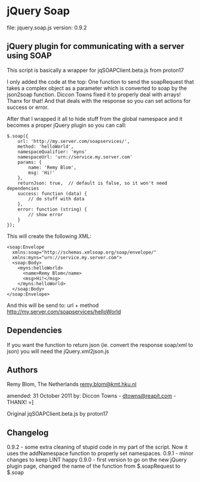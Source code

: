 jQuery Soap
===========
file: jquery.soap.js
version: 0.9.2

jQuery plugin for communicating with a server using SOAP
--------------------------------------------------------

This script is basically a wrapper for jqSOAPClient.beta.js from proton17

I only added the code at the top:
One function to send the soapRequest that takes a complex object as a parameter
which is converted to soap by the json2soap function.
Diccon Towns fixed it to properly deal with arrays! Thanx for that!
And that deals with the response so you can set actions for success or error.

After that I wrapped it all to hide stuff from the global namespace
and it becomes a proper jQuery plugin so you can call:

	$.soap({
		url: 'http://my.server.com/soapservices/',
		method: 'helloWorld',
		namespaceQualifier: 'myns'
		namespaceUrl: 'urn://service.my.server.com'
		params: {
			name: 'Remy Blom',
			msg: 'Hi!'
		},
		returnJson: true,  // default is false, so it won't need dependencies
		success: function (data) {
			// do stuff with data
		},
		error: function (string) {
			// show error
		}
	});

This will create the following XML:

	<soap:Envelope
	  xmlns:soap="http://schemas.xmlsoap.org/soap/envelope/"
	  xmlns:myns="urn://service.my.server.com">
	  <soap:Body>
	    <myns:helloWorld>
	      <name>Remy Blom</name>
	      <msg>Hi!</msg>
	    </myns:helloWorld>
	  </soap:Body>
	</soap:Envelope>

And this will be send to: url + method
http://my.server.com/soapservices/helloWorld

Dependencies
-----------
If you want the function to return json (ie. convert the response soap/xml to json)
you will need the jQuery.xml2json.js


Authors
-------
Remy Blom,
The Netherlands
remy.blom@kmt.hku.nl

amended: 31 October 2011
by: Diccon Towns - dtowns@reapit.com - THANX! =]

Original jqSOAPClient.beta.js by proton17

Changelog
---------
0.9.2 - some extra cleaning of stupid code in my part of the script. Now it uses the addNamespace function to properly set namespaces.
0.9.1 - minor changes to keep LINT happy
0.9.0 - first version to go on the new jQuery plugin page, changed the name of the function from $.soapRequest to $.soap